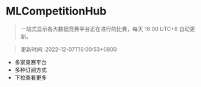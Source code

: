 # MLCompetitionHub

> 一站式显示各大数据竞赛平台正在进行的比赛，每天 16:00 UTC+8 自动更新。
  
> 更新时间: 2022-12-07T16:00:53+0800 

* 多家竞赛平台
* 多种订阅方式
* 下拉查看更多